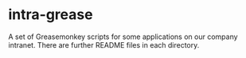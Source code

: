 intra-grease
============

A set of Greasemonkey scripts for some applications on our company intranet. There are further README files in each directory.
